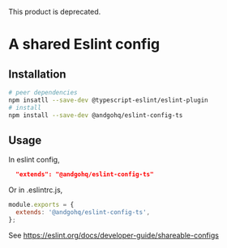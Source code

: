 This product is deprecated.

# A shared Eslint config

## Installation

```sh
# peer dependencies
npm insatll --save-dev @typescript-eslint/eslint-plugin
# install
npm install --save-dev @andgohq/eslint-config-ts
```

## Usage

In eslint config,

```json
  "extends": "@andgohq/eslint-config-ts"
```

Or in .eslintrc.js,

```js
module.exports = {
  extends: '@andgohq/eslint-config-ts',
};
```

See <https://eslint.org/docs/developer-guide/shareable-configs>
